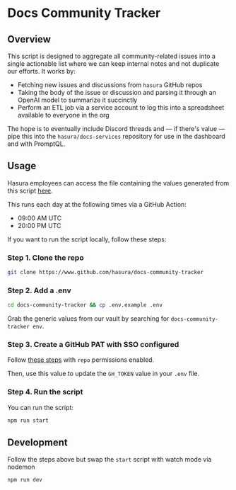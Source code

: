 # Docs Community Tracker

## Overview

This script is designed to aggregate all community-related issues into a single actionable list where we can keep
internal notes and not duplicate our efforts. It works by:

- Fetching new issues and discussions from `hasura` GitHub repos
- Taking the body of the issue or discussion and parsing it through an OpenAI model to summarize it succinctly
- Perform an ETL job via a service account to log this into a spreadsheet available to everyone in the org

The hope is to eventually include Discord threads and — if there's value — pipe this into the `hasura/docs-services`
repository for use in the dashboard and with PromptQL.

## Usage

Hasura employees can access the file containing the values generated from this script [here](https://docs.google.com/spreadsheets/d/13tgD0IGwQm5W-98fPvEW9pEa28qyvQX8Vc_xUI8SwQM/edit?usp=sharing).

This runs each day at the following times via a GitHub Action:

- 09:00 AM UTC
- 20:00 PM UTC

If you want to run the script locally, follow these steps:

### Step 1. Clone the repo

```sh
git clone https://www.github.com/hasura/docs-community-tracker
```

### Step 2. Add a .env

```sh
cd docs-community-tracker && cp .env.example .env
```

Grab the generic values from our vault by searching for `docs-community-tracker env`.

### Step 3. Create a GitHub PAT with SSO configured

Follow [these steps](https://docs.github.com/en/enterprise-cloud@latest/authentication/authenticating-with-saml-single-sign-on/authorizing-a-personal-access-token-for-use-with-saml-single-sign-on) with `repo` permissions enabled.

Then, use this value to update the `GH_TOKEN` value in your `.env` file.

### Step 4. Run the script

You can run the script:

```sh
npm run start
```

## Development

Follow the steps above but swap the `start` script with watch mode via nodemon

```sh
npm run dev
```
